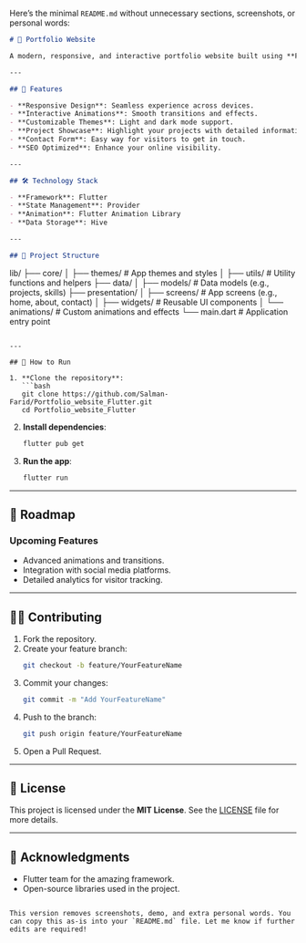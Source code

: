 Here’s the minimal `README.md` without unnecessary sections, screenshots, or personal words:  

```markdown
# 📄 Portfolio Website  

A modern, responsive, and interactive portfolio website built using **Flutter**. Showcase your skills, projects, and experience with beautiful animations and an intuitive design.  

---

## 🚀 Features  

- **Responsive Design**: Seamless experience across devices.  
- **Interactive Animations**: Smooth transitions and effects.  
- **Customizable Themes**: Light and dark mode support.  
- **Project Showcase**: Highlight your projects with detailed information.  
- **Contact Form**: Easy way for visitors to get in touch.  
- **SEO Optimized**: Enhance your online visibility.  

---

## 🛠️ Technology Stack  

- **Framework**: Flutter  
- **State Management**: Provider  
- **Animation**: Flutter Animation Library  
- **Data Storage**: Hive  

---

## 📂 Project Structure  

```
lib/
├── core/
│   ├── themes/         # App themes and styles
│   ├── utils/          # Utility functions and helpers
├── data/
│   ├── models/         # Data models (e.g., projects, skills)
├── presentation/
│   ├── screens/        # App screens (e.g., home, about, contact)
│   ├── widgets/        # Reusable UI components
│   └── animations/     # Custom animations and effects
└── main.dart           # Application entry point
```

---

## 🔧 How to Run  

1. **Clone the repository**:  
   ```bash
   git clone https://github.com/Salman-Farid/Portfolio_website_Flutter.git
   cd Portfolio_website_Flutter
   ```  

2. **Install dependencies**:  
   ```bash
   flutter pub get
   ```  

3. **Run the app**:  
   ```bash
   flutter run
   ```  

---

## 🎯 Roadmap  

### **Upcoming Features**  
- Advanced animations and transitions.  
- Integration with social media platforms.  
- Detailed analytics for visitor tracking.  

---

## 👨‍💻 Contributing  

1. Fork the repository.  
2. Create your feature branch:  
   ```bash
   git checkout -b feature/YourFeatureName
   ```  
3. Commit your changes:  
   ```bash
   git commit -m "Add YourFeatureName"
   ```  
4. Push to the branch:  
   ```bash
   git push origin feature/YourFeatureName
   ```  
5. Open a Pull Request.  

---

## 📄 License  

This project is licensed under the **MIT License**. See the [LICENSE](LICENSE) file for more details.  

---

## 🙏 Acknowledgments  

- Flutter team for the amazing framework.  
- Open-source libraries used in the project.  
```

This version removes screenshots, demo, and extra personal words. You can copy this as-is into your `README.md` file. Let me know if further edits are required!
